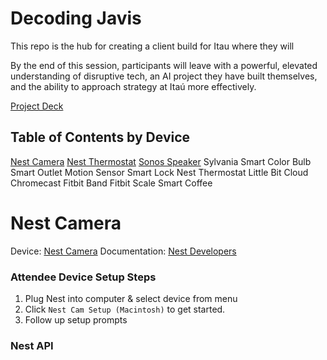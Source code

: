 # Decoding Javis

This repo is the hub for creating a client build for Itau where they will


By the end of this session, participants will leave with a powerful, elevated understanding of disruptive tech,  an AI project they have built themselves, and the ability to approach strategy at Itaú more effectively.

[Project Deck](https://docs.google.com/presentation/d/1i-W7ku5x-y3Ck8yJlZdvMJUU96WQ34Bt40LDqQVRf5Y/edit#slide=id.g24f9bda3d1_0_91)

## Table of Contents by Device

[Nest Camera](#nest-camera)
[Nest Thermostat](#nest-thermostat)
[Sonos Speaker](#sonos-speaker)
Sylvania Smart Color Bulb
Smart Outlet
Motion Sensor
Smart Lock
Nest Thermostat
Little Bit Cloud
Chromecast
Fitbit Band
Fitbit Scale
Smart Coffee


# Nest Camera
Device: [Nest Camera](https://www.amazon.com/Nest-Security-Camera-Matters-Anywhere/dp/B00WBJGUA2/ref=sr_1_1?s=grocery&ie=UTF8&qid=1523896108&sr=8-1&keywords=nest+cam)
Documentation: [Nest Developers](https://developers.nest.com/)

### Attendee Device Setup Steps
1. Plug Nest into computer & select device from menu
2. Click `Nest Cam Setup (Macintosh)` to get started.
3. Follow up setup prompts

### Nest API
